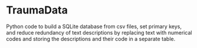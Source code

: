 # TraumaData
Python code to build a SQLite database from csv files, set primary keys, and reduce redundancy of text descriptions by replacing text with numerical codes and storing the descriptions and their code in a separate table. 




